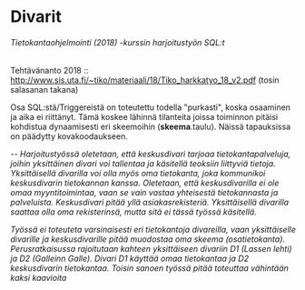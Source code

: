 # Divarit

###### Tietokantaohjelmointi (2018) -kurssin harjoitustyön SQL:t

Tehtävänanto 2018 :: http://www.sis.uta.fi/~tiko/materiaali/18/Tiko_harkkatyo_18_v2.pdf (tosin salasanan takana)

Osa SQL:stä/Triggereistä on toteutettu todella "purkasti", koska osaaminen ja aika ei riittänyt. Tämä koskee lähinnä tilanteita joissa toiminnon pitäisi kohdistua dynaamisesti eri skeemoihin (**skeema**.taulu). Näissä tapauksissa on päädytty kovakoodaukseen.

*-- Harjoitustyössä oletetaan, että keskusdivari
tarjoaa tietokantapalveluja, joihin yksittäinen divari voi tallentaa ja käsitellä teoksiin liittyviä tietoja.
Yksittäisellä divarilla voi olla myös oma tietokanta, joka kommunikoi keskusdivarin tietokannan kanssa.
Oletetaan, että keskusdivarilla ei ole omaa myyntitoimintaa, vaan se vain vastaa yhteisestä tietokannasta ja
palveluista. Keskusdivari pitää yllä asiakasrekisteriä. Yksittäisellä divarilla saattaa olla oma rekisterinsä,
mutta sitä ei tässä työssä käsitellä.*

*Työssä ei toteuteta varsinaisesti eri tietokantoja divareilla, vaan yksittäiselle divarille ja keskusdivarille pitää
muodostaa oma skeema (osatietokanta). Perusratkaisussa rajoitutaan kahteen yksittäiseen divariin D1
(Lassen lehti) ja D2 (Galleinn Galle). Divari D1 käyttää omaa tietokantaa ja D2 keskusdivarin tietokantaa.
Toisin sanoen työssä pitää toteuttaa vähintään kaksi kaavioita*


